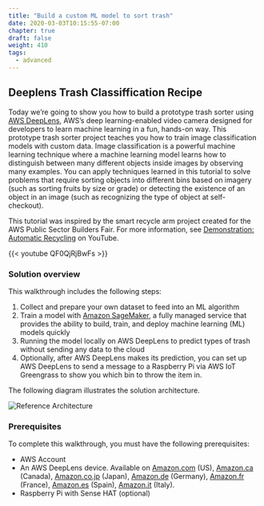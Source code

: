 ```yaml
---
title: "Build a custom ML model to sort trash"
date: 2020-03-03T10:15:55-07:00
chapter: true
draft: false
weight: 410
tags:
  - advanced
---
```

## Deeplens Trash Classiffication Recipe

Today we’re going to show you how to build a prototype trash sorter using [AWS DeepLens](https://aws.amazon.com/deeplens/), AWS’s deep learning-enabled video camera designed for developers to learn machine learning in a fun, hands-on way. This prototype trash sorter project teaches you how to train image classification models with custom data. Image classification is a powerful machine learning technique where a machine learning model learns how to distinguish between many different objects inside images by observing many examples. You can apply techniques learned in this tutorial to solve problems that require sorting objects into different bins based on imagery (such as sorting fruits by size or grade) or detecting the existence of an object in an image (such as recognizing the type of object at self-checkout). 

This tutorial was inspired by the smart recycle arm project created for the AWS Public Sector Builders Fair. For more information, see [Demonstration: Automatic Recycling](https://www.youtube.com/watch?v=QF0QjRjBwFs) on YouTube.

{{< youtube QF0QjRjBwFs >}}

### Solution overview

This walkthrough includes the following steps:

1. Collect and prepare your own dataset to feed into an ML algorithm
1. Train a model with [Amazon SageMaker](https://aws.amazon.com/sagemaker/), a fully managed service that provides the ability to build, train, and deploy machine learning (ML) models quickly
1. Running the model locally on AWS DeepLens to predict types of trash without sending any data to the cloud
1. Optionally, after AWS DeepLens makes its prediction, you can set up AWS DeepLens to send a message to a Raspberry Pi via AWS IoT Greengrass to show you which bin to throw the item in.

The following diagram illustrates the solution architecture.

![Reference Architecture](/images/400_advanced/410_build_a_custom_ml/architecturediagram.png)

### Prerequisites

To complete this walkthrough, you must have the following prerequisites:

* AWS Account
* An AWS DeepLens device. Available on [Amazon.com](https://www.amazon.com/) (US), [Amazon.ca](https://www.amazon.ca/) (Canada), [Amazon.co.jp](https://www.amazon.co.jp/) (Japan), [Amazon.de](https://www.amazon.de/) (Germany), [Amazon.fr](https://www.amazon.fr) (France), [Amazon.es](https://www.amazon.es/) (Spain), [Amazon.it](https://www.amazon.com/) (Italy).
* Raspberry Pi with Sense HAT (optional)

